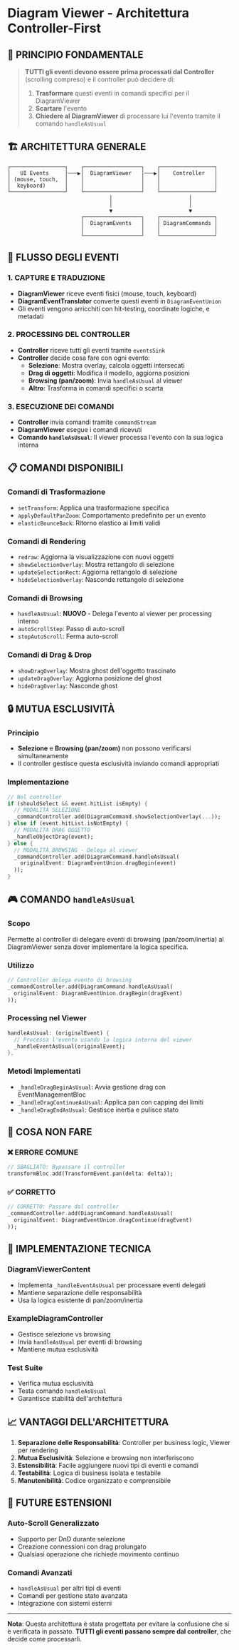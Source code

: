 # Diagram Viewer - Architettura Controller-First

## **🎯 PRINCIPIO FONDAMENTALE**

> **TUTTI gli eventi devono essere prima processati dal Controller** (scrolling compreso) e il controller può decidere di:
> 1. **Trasformare** questi eventi in comandi specifici per il DiagramViewer
> 2. **Scartare** l'evento  
> 3. **Chiedere al DiagramViewer** di processare lui l'evento tramite il comando `handleAsUsual`

## **🏗️ ARCHITETTURA GENERALE**

```
┌─────────────────┐    ┌──────────────────┐    ┌─────────────────┐
│   UI Events     │───▶│  DiagramViewer   │───▶│    Controller   │
│ (mouse, touch,  │    │                  │    │                 │
│  keyboard)      │    │                  │    │                 │
└─────────────────┘    └──────────────────┘    └─────────────────┘
                                │                        │
                                │                        │
                                ▼                        ▼
                       ┌──────────────────┐    ┌─────────────────┐
                       │  DiagramEvents   │    │ DiagramCommands │
                       │                  │    │                 │
                       └──────────────────┘    └─────────────────┘
```

## **🔄 FLUSSO DEGLI EVENTI**

### **1. CAPTURE E TRADUZIONE**
- **DiagramViewer** riceve eventi fisici (mouse, touch, keyboard)
- **DiagramEventTranslator** converte questi eventi in `DiagramEventUnion`
- Gli eventi vengono arricchiti con hit-testing, coordinate logiche, e metadati

### **2. PROCESSING DEL CONTROLLER**
- **Controller** riceve tutti gli eventi tramite `eventsSink`
- **Controller** decide cosa fare con ogni evento:
  - **Selezione**: Mostra overlay, calcola oggetti intersecati
  - **Drag di oggetti**: Modifica il modello, aggiorna posizioni
  - **Browsing (pan/zoom)**: Invia `handleAsUsual` al viewer
  - **Altro**: Trasforma in comandi specifici o scarta

### **3. ESECUZIONE DEI COMANDI**
- **Controller** invia comandi tramite `commandStream`
- **DiagramViewer** esegue i comandi ricevuti
- **Comando `handleAsUsual`**: Il viewer processa l'evento con la sua logica interna

## **📋 COMANDI DISPONIBILI**

### **Comandi di Trasformazione**
- `setTransform`: Applica una trasformazione specifica
- `applyDefaultPanZoom`: Comportamento predefinito per un evento
- `elasticBounceBack`: Ritorno elastico ai limiti validi

### **Comandi di Rendering**
- `redraw`: Aggiorna la visualizzazione con nuovi oggetti
- `showSelectionOverlay`: Mostra rettangolo di selezione
- `updateSelectionRect`: Aggiorna rettangolo di selezione
- `hideSelectionOverlay`: Nasconde rettangolo di selezione

### **Comandi di Browsing**
- `handleAsUsual`: **NUOVO** - Delega l'evento al viewer per processing interno
- `autoScrollStep`: Passo di auto-scroll
- `stopAutoScroll`: Ferma auto-scroll

### **Comandi di Drag & Drop**
- `showDragOverlay`: Mostra ghost dell'oggetto trascinato
- `updateDragOverlay`: Aggiorna posizione del ghost
- `hideDragOverlay`: Nasconde ghost

## **🔒 MUTUA ESCLUSIVITÀ**

### **Principio**
- **Selezione** e **Browsing (pan/zoom)** non possono verificarsi simultaneamente
- Il controller gestisce questa esclusività inviando comandi appropriati

### **Implementazione**
```dart
// Nel controller
if (shouldSelect && event.hitList.isEmpty) {
  // MODALITÀ SELEZIONE
  _commandController.add(DiagramCommand.showSelectionOverlay(...));
} else if (event.hitList.isNotEmpty) {
  // MODALITÀ DRAG OGGETTO
  _handleObjectDrag(event);
} else {
  // MODALITÀ BROWSING - Delega al viewer
  _commandController.add(DiagramCommand.handleAsUsual(
    originalEvent: DiagramEventUnion.dragBegin(event)
  ));
}
```

## **🎮 COMANDO `handleAsUsual`**

### **Scopo**
Permette al controller di delegare eventi di browsing (pan/zoom/inertia) al DiagramViewer senza dover implementare la logica specifica.

### **Utilizzo**
```dart
// Controller delega evento di browsing
_commandController.add(DiagramCommand.handleAsUsual(
  originalEvent: DiagramEventUnion.dragBegin(dragEvent)
));
```

### **Processing nel Viewer**
```dart
handleAsUsual: (originalEvent) {
  // Processa l'evento usando la logica interna del viewer
  _handleEventAsUsual(originalEvent);
},
```

### **Metodi Implementati**
- `_handleDragBeginAsUsual`: Avvia gestione drag con EventManagementBloc
- `_handleDragContinueAsUsual`: Applica pan con capping dei limiti
- `_handleDragEndAsUsual`: Gestisce inertia e pulisce stato

## **🚫 COSA NON FARE**

### **❌ ERRORE COMUNE**
```dart
// SBAGLIATO: Bypassare il controller
transformBloc.add(TransformEvent.pan(delta: delta));
```

### **✅ CORRETTO**
```dart
// CORRETTO: Passare dal controller
_commandController.add(DiagramCommand.handleAsUsual(
  originalEvent: DiagramEventUnion.dragContinue(dragEvent)
));
```

## **🔧 IMPLEMENTAZIONE TECNICA**

### **DiagramViewerContent**
- Implementa `_handleEventAsUsual` per processare eventi delegati
- Mantiene separazione delle responsabilità
- Usa la logica esistente di pan/zoom/inertia

### **ExampleDiagramController**
- Gestisce selezione vs browsing
- Invia `handleAsUsual` per eventi di browsing
- Mantiene mutua esclusività

### **Test Suite**
- Verifica mutua esclusività
- Testa comando `handleAsUsual`
- Garantisce stabilità dell'architettura

## **📈 VANTAGGI DELL'ARCHITETTURA**

1. **Separazione delle Responsabilità**: Controller per business logic, Viewer per rendering
2. **Mutua Esclusività**: Selezione e browsing non interferiscono
3. **Estensibilità**: Facile aggiungere nuovi tipi di eventi e comandi
4. **Testabilità**: Logica di business isolata e testabile
5. **Manutenibilità**: Codice organizzato e comprensibile

## **🔮 FUTURE ESTENSIONI**

### **Auto-Scroll Generalizzato**
- Supporto per DnD durante selezione
- Creazione connessioni con drag prolungato
- Qualsiasi operazione che richiede movimento continuo

### **Comandi Avanzati**
- `handleAsUsual` per altri tipi di eventi
- Comandi per gestione stato avanzata
- Integrazione con sistemi esterni

---

**Nota**: Questa architettura è stata progettata per evitare la confusione che si è verificata in passato. **TUTTI gli eventi passano sempre dal controller**, che decide come processarli.

